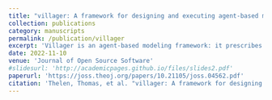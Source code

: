 ```yaml
---
title: "villager: A framework for designing and executing agent-based models in R"
collection: publications
category: manuscripts
permalink: /publication/villager
excerpt: 'Villager is an agent-based modeling framework: it prescribes a convention and interface for modelers to create and run agent-based models (ABM). The framework is aimed at researchers in the social sciences who are focused on modeling human populations.'
date: 2022-11-10
venue: 'Journal of Open Source Software'
#slidesurl: 'http://academicpages.github.io/files/slides2.pdf'
paperurl: 'https://joss.theoj.org/papers/10.21105/joss.04562.pdf'
citation: 'Thelen, Thomas, et al. "villager: A framework for designing and executing agent-based models in R." Journal of Open Source Software 7.79 (2022): 4562.'
---
```


